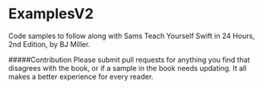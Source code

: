 # ExamplesV2
Code samples to follow along with Sams Teach Yourself Swift in 24 Hours, 2nd Edition, by BJ Miller.

#####Contribution
Please submit pull requests for anything you find that disagrees with the book, or if a sample in the book needs updating. It all makes a better experience for every reader.
